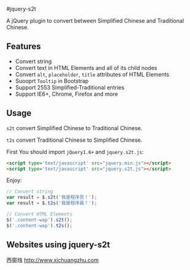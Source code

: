 #jquery-s2t

A jQuery plugin to convert between Simplified Chinese and Traditional Chinese.

## Features
- Convert string
- Convert text in HTML Elements and all of its child nodes
- Convert `alt`, `placeholder`, `title` attributes of HTML Elements
- Suooprt `Tooltip` in Bootstrap
- Support 2553 Simplified-Traditional entries
- Support IE6+, Chrome, Firefox and more

## Usage

`s2t` convert Simplified Chinese to Traditional Chinese.

`t2s` convert Traditional Chinese to Simplified Chinese.

First You should import `jQuery1.6+` and `jquery.s2t.js`:

``` html
<script type='text/javascript' src="jquery.min.js"></script>
<script type='text/javascript' src="jquery.s2t.js"></script>
```

Enjoy:

``` javascript
// Convert string
var result = $.s2t('我是程序员！');
var result = $.t2s('我是程序員！');

// Convert HTML Elements
$('.content-wap').s2t();
$('.content-wap').t2s();
```

## Websites using jquery-s2t

西窗烛 http://www.xichuangzhu.com
